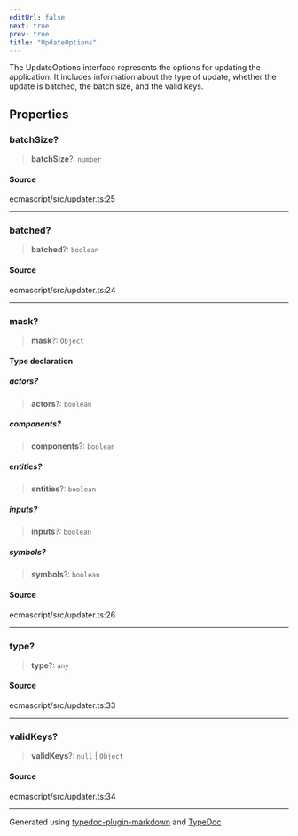 ```yaml
---
editUrl: false
next: true
prev: true
title: "UpdateOptions"
---
```


The UpdateOptions interface represents the options for updating the application.
It includes information about the type of update, whether the update is batched, the batch size, and the valid keys.

## Properties

### batchSize?

> **batchSize**?: `number`

#### Source

ecmascript/src/updater.ts:25

***

### batched?

> **batched**?: `boolean`

#### Source

ecmascript/src/updater.ts:24

***

### mask?

> **mask**?: `Object`

#### Type declaration

##### actors?

> **actors**?: `boolean`

##### components?

> **components**?: `boolean`

##### entities?

> **entities**?: `boolean`

##### inputs?

> **inputs**?: `boolean`

##### symbols?

> **symbols**?: `boolean`

#### Source

ecmascript/src/updater.ts:26

***

### type?

> **type**?: `any`

#### Source

ecmascript/src/updater.ts:33

***

### validKeys?

> **validKeys**?: `null` \| `Object`

#### Source

ecmascript/src/updater.ts:34

***

Generated using [typedoc-plugin-markdown](https://www.npmjs.com/package/typedoc-plugin-markdown) and [TypeDoc](https://typedoc.org/)
